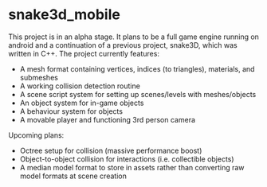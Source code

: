 # snake3d_mobile
This project is in an alpha stage.
It plans to be a full game engine running on android and a continuation of a previous project, snake3D, which was written in C++.
The project currently features:
* A mesh format containing vertices, indices (to triangles), materials, and submeshes
* A working collision detection routine
* A scene script system for setting up scenes/levels with meshes/objects
* An object system for in-game objects
* A behaviour system for objects
* A movable player and functioning 3rd person camera

Upcoming plans:
* Octree setup for collision (massive performance boost)
* Object-to-object collision for interactions (i.e. collectible objects)
* A median model format to store in assets rather than converting raw model formats at scene creation
